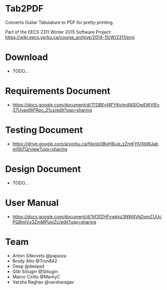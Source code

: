 # Tab2PDF

Converts Guitar Tabulature to PDF for pretty printing.

Part of the EECS 2311 Winter 2015 Software Project: https://wiki.eecs.yorku.ca/course_archive/2014-15/W/2311/proj

# Download

* TODO...

# Requirements Document

* https://docs.google.com/document/d/1TDBEyf4FYKvIm4NSlOwEWVIEy37Uyaxl9jFRpc_21cs/edit?usp=sharing

# Testing Document

* https://drive.google.com/a/yorku.ca/file/d/0BxH8iJq_zZmKYlVXbWJabml5bTQ/view?usp=sharing
 
# Design Document

* TODO...

# User Manual

* https://docs.google.com/document/d/1ijf2fZHFywkkz3NW4VkDxmZUUcPQ8mjVx3ZmMPuioZc/edit?usp=sharing

# Team

* Anton Sitkovets @papaiza
* Brody Atto @Tron842
* Deep @deepxd
* Glib Sitiugin @Sitiugin
* Marco Cirillo @MarkyC
* Varsha Raghav @varsharagav
